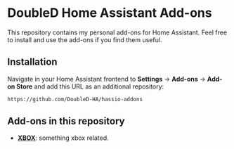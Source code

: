 # DoubleD Home Assistant Add-ons

This repository contains my personal add-ons for Home Assistant. Feel free to install and use the add-ons if you find them useful.

## Installation

Navigate in your Home Assistant frontend to **Settings** -> **Add-ons** -> **Add-on Store** and add this URL as an additional repository:
```txt
https://github.com/DoubleD-HA/hassio-addons
```

## Add-ons in this repository
 - **[XBOX](/xbox/README.md)**: something xbox related.
